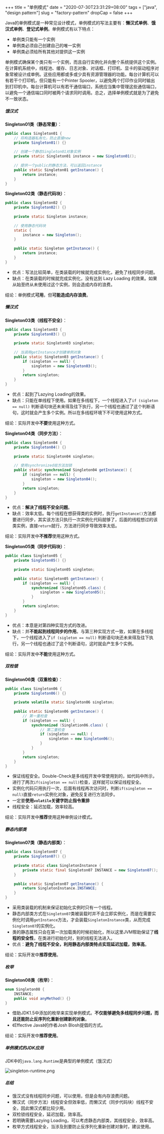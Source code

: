 +++
title = "单例模式"
date = "2020-07-30T23:31:29+08:00"
tags = ["java", "design pattern"]
slug = "factory-pattern"
dropCap = false
+++

Java的单例模式是一种常见设计模式，单例模式的写法主要有：**懒汉式单例**、**饿汉式单例**、**登记式单例**。单例模式有以下特点：

- 单例类只能有一个实例
- 单例类必须自己创建自己的唯一实例
- 单例类必须给所有其他对提供这一实例

单例模式确保某个类只有一个实例，而且自行实例化并向整个系统提供这个实例。在计算机系统中，线程池、缓存、日志对象、对话框、打印机、显卡的驱动程序对象常被设计成单例。这些应用都或多或少具有资源管理器的功能。每台计算机可以有若干个打印机，但只能有一个Printer Spooler，以避免两个打印作业同时输出到打印机中。每台计算机可以有若干通信端口，系统应当集中管理这些通信端口，以避免一个通信端口同时被两个请求同时调用。总之，选择单例模式就是为了避免不一致状态。

##### 饿汉式

**Singleton01类（静态常量）**：

```java
public class Singleton01 {
    // 将构造器私有化，防止直接new
    private Singleton01() {}
    
    // 创建一个静态Singleton01对象实例
    private static Singleton01 instance = new Singleton01();
    
    // 提供一个public的静态方法，可以返回instance
    public static Singleton01 getInstance() {
        return instance;
    }
}
```

**Singleton02类（静态代码块）**：

```java
public class Singleton02 {
    private Singleton02() {}
    
    private static Singleton instance;
    
    // 使用静态代码块
    static {
        instance = new Singleton();
    }
    
    public static Singleton getInstance() {
        return instance;
    }
}
```

- 优点：写法比较简单，在类装载的时候就完成实例化，避免了线程同步问题。
- 缺点：在类装载的时候就完成实例化，没有达到 Lazy Loading 的效果。如果从始至终从未使用过这个实例，则会造成内存的浪费。

结论：单例模式**可用**，但**可能造成内存浪费**。

##### 懒汉式

**Singleton03类（线程不安全）**：

```java
public class Singleton03 {
    private Singleton03() {}
    
    private static Singleton03 singleton;
    
    // 当调用getInstance才创建单例对象
    public static Singleton03 getInstance() {
        if (singleton == null) {
            singleton = new Singleton03();
        }
        return singleton;
    }
}
```

- 优点：起到了Lazying Loading的效果。
- 缺点：只能在单线程下使用。如果在多线程下，一个线程进入了`if (sigleton == null)` 判断语句块还未来得及往下执行，另一个线程也通过了这个判断语句，这时就会产生多个实例。所以在多线程环境下不可使用这种方式。

结论：实际开发中**不要**使用这种方式。

**Singleton04类（同步方法）**：

```java
public class Singleton04 {
	private Singleton04() {}
    
    private static Singleton04 singleton;
    
    // 使用synchronized给方法加锁
    public static synchronized Singleton04 getInstance() {
        if (singleton == null) {
            singleton = new Singleton04();
        }
        return singleton;
    }
}
```

- 优点：**解决了线程不安全问题**。
- 缺点：效率太低。每个线程在想获得类的实例时，执行`getInstance()`方法都要进行同步，其实该方法只执行一次实例化代码就够了，后面的线程想过的该类实例，直接`return`就行，方法进行同步导致效率太低。

结论：实际开发中**不推荐**使用这种方式。

**Singleton05类（同步代码块）**：

```java
public class Singleton05 {
    private Singleton05() {}
    
    private static Singleton05 singleton;
    
    public static Singleton05 getInstance() {
        if (singleton == null) {
            synchronized (Singleton05.class) {
                singleton = new Singleton05();
            }
        }
        return singleton;
    }
}
```

- 优点：本意是对第四种实现方式的改进。
- 缺点：并**不能起到线程同步的作用**。与第三种实现方式一致，如果在多线程下，一个线程进入了`if (sigleton == null)` 判断语句块还未来得及往下执行，另一个线程也通过了这个判断语句，这时就会产生多个实例。

结论：实际开发中**不能**使用这种方式。

##### 双检锁

**Singleton06类（双重检查）**：

```java
public class Singleton06 {
    private Singleton06() {}
    
    private volatile static Singleton06 singleton;
    
    public static Singleton06 getInstance() {
        // 第一重检查
        if (singleton == null) {
            synchronized (Singletion06.class) {
                // 第二重检查
                if (singleton == null) {
                    singleton = new Singleton06();
                }
            }
        }
        return singleton;
    }
}
```

- 保证线程安全。Double-Check是多线程开发中常使用到的，如代码中所示，进行了两次`if(singleton == null)`检查，这样就可以保证线程安全。
- 实例化代码只用执行一次，后面有线程再次访问时，判断`if(singleton == null)`直接`return`实例化对象，避免反复进行方法同步。
- 一定要**使用`volatile`关键字防止指令重排**
- 线程安全：延迟加载，效率较高。

结论：实际开发中**推荐**使用这种单例设计模式。

##### 静态内部类

**Singleton07类（静态内部类）**：

```java
public class Singleton07 {
    private Singleton07() {}
    
    private static class SingletonInstance {
        private static final Singleton07 INSTANCE = new Singleton07();
    }
    
    public static Singleton07 getInstance() {
        return SingletonInstance.INSTANCE;
    }
}
```

- 采用类装载的机制来保证初始化实例时只有一个线程。
- 静态内部类方式在`Singleton07`类被装载时并不会立即实例化，而是在需要实例化时调用`getInstance`方法，才会装载`SingletonInstance`类，从而完成`Singleton07`的实例化。
- 类的静态属性只会在第一次加载类的时候初始化，所以这里JVM帮助保证了**线程的安全性**，在类进行初始化时，别的线程无法进入。
- 优点：**避免了线程不安全，利用静态内部类特点实现延迟加载，效率高**。

结论：实际开发中**推荐使用**。

##### 枚举

**Singleton08类（枚举）**：

```java
enum Singleton08 {
    INSTANCE;
    public void anyMethod() {}
}
```

- 借助JDK1.5中添加的枚举来实现单例模式。**不仅能够避免多线程同步问题，而且还能防止反序列化重新创建新的对象**。
- 《Effective Java》的作者Josh Blosh提倡的方式。

结论：实际开发中**推荐使用**。

##### 单例模式的JDK应用

JDK中的`java.lang.Runtime`是典型的单例模式（饿汉式）

![singleton-runtime.png](/images/singleton-runtime.png)

##### 总结

- 饿汉式没有线程同步问题，可以使用，但是会有内存浪费问题。
- 懒汉式（同步方法）线程安全但效率低，而懒汉式（同步代码块）线程不安全，因此懒汉式都比较少用。
- 双检锁线程安全，延迟加载，效率高。
- 若明确需要Lazying Loading，可以考虑静态内部类，其线程安全，效率高。
- 枚举方式线程安全，当涉及到要防止反序列化重新创建对象时，建议使用。